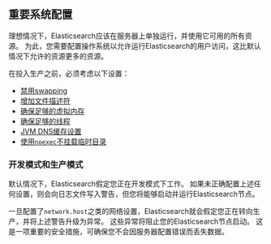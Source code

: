 ## 重要系统配置

理想情况下，Elasticsearch应该在服务器上单独运行，并使用它可用的所有资源。 为此，您需要配置操作系统以允许运行Elasticsearch的用户访问，这比默认情况下允许的资源更多的资源。

在投入生产之前，必须考虑以下设置：

- [禁用swapping](../02-Set-up-Elasticsearch/Important-System-Configuration/Disable-swapping.md)
- [增加文件描述符](../02-Set-up-Elasticsearch/Important-System-Configuration/File-Descriptors.md)
- [确保足够的虚拟内存](../02-Set-up-Elasticsearch/Important-System-Configuration/Virtual-memory.md)
- [确保足够的线程](../02-Set-up-Elasticsearch/Important-System-Configuration/Number-of-threads.md)
- [JVM DNS缓存设置](../02-Set-up-Elasticsearch/Important-System-Configuration/DNS-cache-settings.md)
- [使用`noexec`不挂载临时目录](../02-Set-up-Elasticsearch/Important-System-Configuration/JNA-temporary-directory-not-mounted-with-noexec.md)

### 开发模式和生产模式

默认情况下，Elasticsearch假定您正在开发模式下工作。 如果未正确配置上述任何设置，则会向日志文件写入警告，但您将能够启动并运行Elasticsearch节点。

一旦配置了`network.host`之类的网络设置，Elasticsearch就会假定您正在转向生产，并将上述警告升级为异常。 这些异常将阻止您的Elasticsearch节点启动。 这是一项重要的安全措施，可确保您不会因服务器配置错误而丢失数据。


